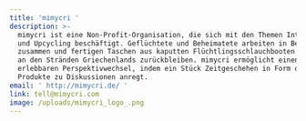 ```yaml
---
title: 'mimycri '
description: >-
  mimycri ist eine Non-Profit-Organisation, die sich mit den Themen Integration
  und Upcycling beschäftigt. Geflüchtete und Beheimatete arbeiten in Berlin
  zusammen und fertigen Taschen aus kaputten Flüchtlingsschlauchbooten an, die
  an den Stränden Griechenlands zurückbleiben. mimycri ermöglicht einen
  erlebbaren Perspektivwechsel, indem ein Stück Zeitgeschehen in Form der
  Produkte zu Diskussionen anregt. 
email: ' http://mimycri.de/ '
link: tell@mimycri.com
image: /uploads/mimycri_logo_.png
---
```


